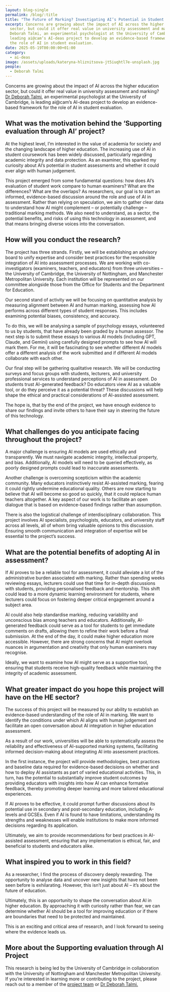 ```yaml
---
layout: blog-single
permalink: /blog/:title
title: "The Future of Marking? Investigating AI’s Potential in Student Assessment "
excerpt: Concerns are growing about the impact of AI across the higher education
  sector, but could it offer real value in university assessment and marking? Dr
  Deborah Talmi, an experimental psychologist at the University of Cambridge, is
  leading ai@cam’s AI-deas project to develop an evidence-based framework for
  the role of AI in student evaluation.
date: 2025-05-19T00:00:00+01:00
category:
  - ai-deas
image: /assets/uploads/kateryna-hliznitsova-jt5iuqhtl7e-unsplash.jpg
people:
  - Deborah Talmi
---
```

Concerns are growing about the impact of AI across the higher education sector, but could it offer real value in university assessment and marking? [Dr Deborah Talmi](https://www.psychol.cam.ac.uk/staff/dr-deborah-talmi), an experimental psychologist at the University of Cambridge, is leading ai@cam’s AI-deas project to develop an evidence-based framework for the role of AI in student evaluation.

## What was the motivation behind the ‘Supporting evaluation through AI’ project?

At the highest level, I’m interested in the value of academia for society and the changing landscape of higher education. The increasing use of AI in student coursework has been widely discussed, particularly regarding academic integrity and data protection. As an examiner, this sparked my curiosity about AI’s potential in student assessments and whether it could ever align with human judgement.

This project emerged from some fundamental questions: how does AI’s evaluation of student work compare to human examiners? What are the differences? What are the overlaps? As researchers, our goal is to start an informed, evidence-based discussion around the role and use of AI in assessment. Rather than relying on speculation, we aim to gather clear data to understand how AI might complement – or potentially challenge – traditional marking methods. We also need to understand, as a sector, the potential benefits, and risks of using this technology in assessment, and that means bringing diverse voices into the conversation.

## How will you conduct the research?

The project has three strands. Firstly, we will be establishing an advisory board to unify expertise and consider best practices for the responsible integration of AI into assessment processes. We are working with co-investigators (examiners, teachers, and educators) from three universities – the University of Cambridge, the University of Nottingham, and Manchester Metropolitan University. Each institution will be represented on our committee alongside those from the Office for Students and the Department for Education.

Our second stand of activity we will be focusing on quantitative analysis by measuring alignment between AI and human marking, assessing how AI performs across different types of student responses. This includes examining potential biases, consistency, and accuracy.

To do this, we will be analysing a sample of psychology essays, volunteered to us by students, that have already been graded by a human assessor. The next step is to submit these essays to various AI models (including GPT, Claude, and Gemini) using carefully designed prompts to see how AI will mark them. For me, it will be fascinating to see whether different AI models offer a different analysis of the work submitted and if different AI models collaborate with each other.

Our final step will be gathering qualitative research. We will be conducting surveys and focus groups with students, lecturers, and university professional services to understand perceptions of AI in assessment. Do students trust AI-generated feedback? Do educators view AI as a valuable tool, or do they perceive it as a potential threat? These discussions will help shape the ethical and practical considerations of AI-assisted assessment.

The hope is, that by the end of the project, we have enough evidence to share our findings and invite others to have their say in steering the future of this technology.

## What challenges do you anticipate facing throughout the project?

A major challenge is ensuring AI models are used ethically and transparently. We must navigate academic integrity, intellectual property, and bias. Additionally, AI models will need to be queried effectively, as poorly designed prompts could lead to inaccurate assessments.

Another challenge is overcoming scepticism within the academic community. Many educators instinctively resist AI-assisted marking, fearing it could rightly undermine educational quality. Others are now starting to believe that AI will become so good so quickly, that it could replace human teachers altogether. A key aspect of our work is to facilitate an open dialogue that is based on evidence-based findings rather than assumption.

There is also the logistical challenge of interdisciplinary collaboration. This project involves AI specialists, psychologists, educators, and university staff across all levels, all of whom bring valuable opinions to this discussion. Ensuring smooth communication and integration of expertise will be essential to the project’s success.

## What are the potential benefits of adopting AI in assessment?

If AI proves to be a reliable tool for assessment, it could alleviate a lot of the administrative burden associated with marking. Rather than spending weeks reviewing essays, lecturers could use that time for in-depth discussions with students, providing personalised feedback and mentorship. This shift could lead to a more dynamic learning environment for students, where lecturers could focus on fostering deeper critical engagement around a subject area.

AI could also help standardise marking, reducing variability and unconscious bias among teachers and educators. Additionally, AI-generated feedback could serve as a tool for students to get immediate comments on drafts, allowing them to refine their work before a final submission. At the end of the day, it could make higher education more accessible. However, there are strong concerns that AI might overlook nuances in argumentation and creativity that only human examiners may recognise.

Ideally, we want to examine how AI might serve as a supportive tool, ensuring that students receive high-quality feedback while maintaining the integrity of academic assessment.

## What greater impact do you hope this project will have on the HE sector?

The success of this project will be measured by our ability to establish an evidence-based understanding of the role of AI in marking. We want to identify the conditions under which AI aligns with human judgement and facilitate an open conversation about AI integration in higher education assessment.

As a result of our work, universities will be able to systematically assess the reliability and effectiveness of AI-supported marking systems, facilitating informed decision-making about integrating AI into assessment practices.

In the first instance, the project will provide methodologies, best practices and baseline data required for evidence-based decisions on whether and how to deploy AI assistants as part of varied educational activities. This, in turn, has the potential to substantially improve student outcomes by providing educators with insights into how AI can enhance formative feedback, thereby promoting deeper learning and more tailored educational experiences.

If AI proves to be effective, it could prompt further discussions about its potential use in secondary and post-secondary education, including A-levels and GCSEs. Even if AI is found to have limitations, understanding its strengths and weaknesses will enable institutions to make more informed decisions regarding its application.

Ultimately, we aim to provide recommendations for best practices in AI-assisted assessment, ensuring that any implementation is ethical, fair, and beneficial to students and educators alike.

## What inspired you to work in this field?

As a researcher, I find the process of discovery deeply rewarding. The opportunity to analyse data and uncover new insights that have not been seen before is exhilarating. However, this isn’t just about AI – it’s about the future of education.

Ultimately, this is an opportunity to shape the conversation about AI in higher education. By approaching it with curiosity rather than fear, we can determine whether AI should be a tool for improving education or if there are boundaries that need to be protected and maintained.

This is an exciting and critical area of research, and I look forward to seeing where the evidence leads us.

## M﻿ore about the Supporting evaluation through AI Project

This research is being led by the University of Cambridge in collaboration with the University of Nottingham and Manchester Metropolitan University. If you’re interested in learning more or contributing to the project, please reach out to a member of the [project team](https://ai.cam.ac.uk/projects/supporting-evaluation-through-ai) or [Dr Deborah Talmi.](dt492@cam.ac.uk)
